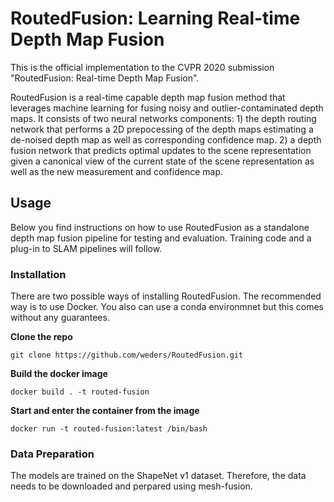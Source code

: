 # RoutedFusion: Learning Real-time Depth Map Fusion

This is the official implementation to the CVPR 2020 submission "RoutedFusion: Real-time Depth Map Fusion". 

RoutedFusion is a real-time capable depth map fusion method that leverages machine learning for fusing noisy and outlier-contaminated depth maps. It consists of two neural networks components: 1) the depth routing network that performs a 2D prepocessing of the depth maps estimating a de-noised depth map as well as corresponding confidence map. 2) a depth fusion network that predicts optimal updates to the scene representation given a canonical view of the current state of the scene representation as well as the new measurement and confidence map.

## Usage

Below you find instructions on how to use RoutedFusion as a standalone depth map fusion pipeline for testing and evaluation. Training code and a plug-in to SLAM pipelines will follow.

### Installation

There are two possible ways of installing RoutedFusion. The recommended way is to use Docker. You also can use a conda environmnet but this comes without any guarantees.

**Clone the repo**

<pre><code>git clone https://github.com/weders/RoutedFusion.git
</code></pre>

**Build the docker image**
<pre><code>docker build . -t routed-fusion
</code></pre>

**Start and enter the container from the image**
<pre><code>docker run -t routed-fusion:latest /bin/bash
</code></pre>

### Data Preparation
The models are trained on the ShapeNet v1 dataset. Therefore, the data needs to be downloaded and perpared using mesh-fusion.
